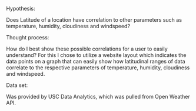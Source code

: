 Hypothesis:

Does Latitude of a location have correlation to other parameters such as temperature, humidity, cloudiness and windspeed?



Thought process:

How do I best show these possible correlations for a user to easily understand?  For this I chose to utilize a website layout which indicates the data points on a graph that can easily show how latitudinal ranges of data correlate to the respective parameters of temperature, humidity, cloudiness and windspeed.



Data set:

Was provided by USC Data Analytics, which was pulled from Open Weather API.

